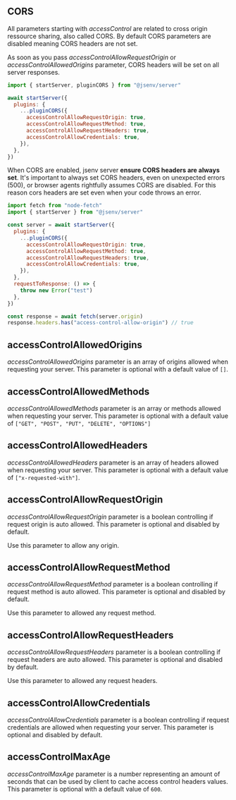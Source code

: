 ## CORS

All parameters starting with _accessControl_ are related to cross origin ressource sharing, also called CORS. By default CORS parameters are disabled meaning CORS headers are not set.

As soon as you pass _accessControlAllowRequestOrigin_ or _accessControlAllowedOrigins_ parameter, CORS headers will be set on all server responses.

```js
import { startServer, pluginCORS } from "@jsenv/server"

await startServer({
  plugins: {
    ...pluginCORS({
      accessControlAllowRequestOrigin: true,
      accessControlAllowRequestMethod: true,
      accessControlAllowRequestHeaders: true,
      accessControlAllowCredentials: true,
    }),
  },
})
```

When CORS are enabled, jsenv server **ensure CORS headers are always set**. It's important to always set CORS headers, even on unexpected errors (500), or browser agents rightfully assumes CORS are disabled.
For this reason cors headers are set even when your code throws an error.

```js
import fetch from "node-fetch"
import { startServer } from "@jsenv/server"

const server = await startServer({
  plugins: {
    ...pluginCORS({
      accessControlAllowRequestOrigin: true,
      accessControlAllowRequestMethod: true,
      accessControlAllowRequestHeaders: true,
      accessControlAllowCredentials: true,
    }),
  },
  requestToResponse: () => {
    throw new Error("test")
  },
})

const response = await fetch(server.origin)
response.headers.has("access-control-allow-origin") // true
```

## accessControlAllowedOrigins

_accessControlAllowedOrigins_ parameter is an array of origins allowed when requesting your server. This parameter is optional with a default value of `[]`.

## accessControlAllowedMethods

_accessControlAllowedMethods_ parameter is an array or methods allowed when requesting your server. This parameter is optional with a default value of `["GET", "POST", "PUT", "DELETE", "OPTIONS"]`

## accessControlAllowedHeaders

_accessControlAllowedHeaders_ parameter is an array of headers allowed when requesting your server. This parameter is optional with a default value of `["x-requested-with"]`.

## accessControlAllowRequestOrigin

_accessControlAllowRequestOrigin_ parameter is a boolean controlling if request origin is auto allowed. This parameter is optional and disabled by default.

Use this parameter to allow any origin.

## accessControlAllowRequestMethod

_accessControlAllowRequestMethod_ parameter is a boolean controlling if request method is auto allowed. This parameter is optional and disabled by default.

Use this parameter to allowed any request method.

## accessControlAllowRequestHeaders

_accessControlAllowRequestHeaders_ parameter is a boolean controlling if request headers are auto allowed. This parameter is optional and disabled by default.

Use this parameter to allowed any request headers.

## accessControlAllowCredentials

_accessControlAllowCredentials_ parameter is a boolean controlling if request credentials are allowed when requesting your server. This parameter is optional and disabled by default.

## accessControlMaxAge

_accessControlMaxAge_ parameter is a number representing an amount of seconds that can be used by client to cache access control headers values. This parameter is optional with a default value of `600`.
